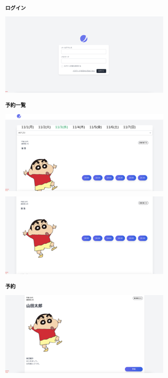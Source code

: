 ### ログイン

![login](./doc/images/login.png)

### 予約一覧

![index01](./doc/images/index_01.png)

![index02](./doc/images/index_02.png)

### 予約

![create](./doc/images/create.png)
